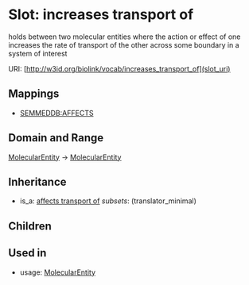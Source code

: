 # Slot: increases transport of


holds between two molecular entities where the action or effect of one increases the rate of transport of the other across some boundary in a system of interest

URI: [http://w3id.org/biolink/vocab/increases_transport_of](slot_uri)
## Mappings

 * [SEMMEDDB:AFFECTS](http://purl.obolibrary.org/obo/SEMMEDDB_AFFECTS)
## Domain and Range

[MolecularEntity](MolecularEntity.md) -> [MolecularEntity](MolecularEntity.md)
## Inheritance

 *  is_a: [affects transport of](affects_transport_of.md) *subsets*: (translator_minimal)
## Children

## Used in

 *  usage: [MolecularEntity](MolecularEntity.md)
